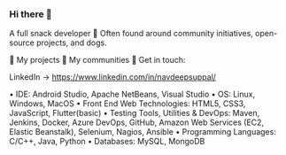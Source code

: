 ### Hi there 👋

A full snack developer 🍔
Often found around community initiatives, open-source projects, and dogs.

🔭 My projects
🌱 My communities
💬 Get in touch:

LinkedIn -> https://www.linkedin.com/in/navdeepsuppal/

•	IDE: Android Studio, Apache NetBeans, Visual Studio
•	OS: Linux, Windows, MacOS
•	Front End Web Technologies: 
HTML5, CSS3, JavaScript, Flutter(basic)
•	Testing Tools, Utilities & DevOps: Maven, Jenkins, Docker, Azure DevOps, GitHub, Amazon Web Services (EC2, Elastic Beanstalk), Selenium, Nagios, Ansible
•	Programming Languages:
C/C++, Java, Python
•	Databases: MySQL, MongoDB

